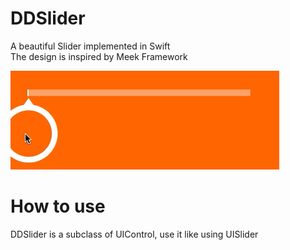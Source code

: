 # DDSlider
A beautiful Slider implemented in Swift   
The design is inspired by Meek Framework
<p align="left"><img src="https://github.com/wddwycc/DDSlider/blob/master/demo.gif"/></p>

# How to use
DDSlider is a subclass of UIControl, use it like using UISlider
